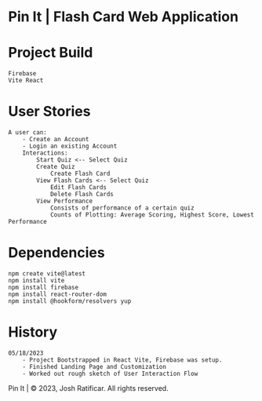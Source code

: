 # Pin It | Flash Card Web Application

# Project Build
    Firebase
    Vite React

# User Stories
    A user can:
        - Create an Account
        - Login an existing Account
        Interactions:
            Start Quiz <-- Select Quiz
            Create Quiz
                Create Flash Card
            View Flash Cards <-- Select Quiz
                Edit Flash Cards
                Delete Flash Cards
            View Performance
                Consists of performance of a certain quiz
                Counts of Plotting: Average Scoring, Highest Score, Lowest Performance

# Dependencies
    npm create vite@latest
    npm install vite
    npm install firebase
    npm install react-router-dom
    npm install @hookform/resolvers yup

# History
    05/18/2023
        - Project Bootstrapped in React Vite, Firebase was setup.
        - Finished Landing Page and Customization
        - Worked out rough sketch of User Interaction Flow

Pin It | © 2023, Josh Ratificar. All rights reserved.
